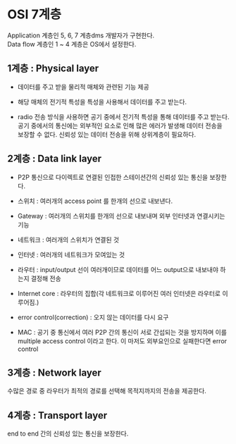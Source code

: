 # OSI 7계층

Application 계층인 5, 6, 7 계층dms 개발자가 구현한다.<br>
Data flow 계층인 1 ~ 4 계층은 OS에서 설정한다.<br>


## 1계층 : Physical layer

* 데이터를 주고 받을 물리적 매체와 관련된 기능 제공
* 해당 매체의 전기적 특성을 특성을 사용해서 데이터를 주고 받는다.

* radio 전송 방식을 사용하면 공기 중에서 전기적 특성을 통해 데이터를 주고 받는다. 공기 중에서의 통신에는 외부적인 요소로 인해 많은 에러가 발생해 데이터 전송을 보장할 수 없다. 신뢰성 있는 데이터 전송을 위해 상위계층이 필요하다.

## 2계층 : Data link layer

* P2P 통신으로 다이렉트로 연결된 인접한 스테이션간의 신뢰성 있는 통신을 보장한다.

* 스위치 : 여러개의 access point 를 한개의 선으로 내보낸다.
* Gateway : 여러개의 스위치를 한개의 선으로 내보내며 외부 인터넷과 연결시키는 기능

* 네트워크 : 여러개의 스위치가 연결된 것
* 인터넷 : 여러개의 네트워크가 모여있는 것
* 라우터 : input/output 선이 여러개이므로 데이터를 어느 output으로 내보내야 하는지 결정해 전송
* Internet core : 라우터의 집합(각 네트워크로 이루어진 여러 인터넷은 라우터로 이루어짐.)

* error control(correction) : 오지 않는 데이터를 다시 요구
* MAC : 공기 중 통신에서 여러 P2P 간의 통신이 서로 간섭되는 것을 방지하며 이를 multiple access control 이라고 한다. 이 마저도 외부요인으로 실패한다면 error control

## 3계층 : Network layer

수많은 경로 중 라우터가 최적의 경로를 선택해 목적지까지의 전송을 제공한다.<br>

## 4계층 : Transport layer

end to end 간의 신뢰성 있는 통신을 보장한다.<br>